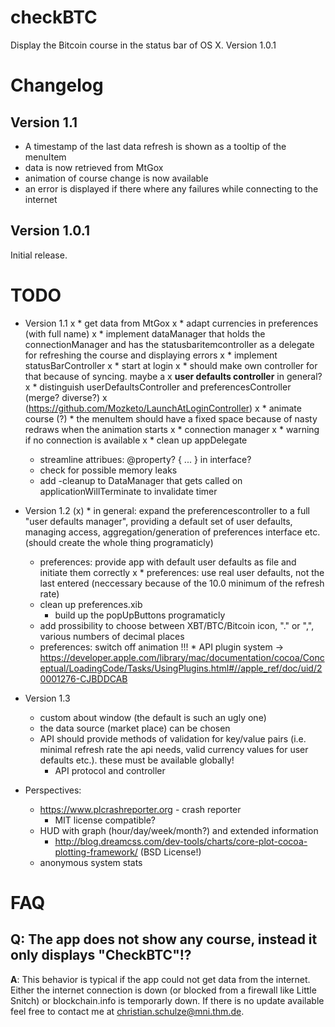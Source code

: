 checkBTC
========

Display the Bitcoin course in the status bar of OS X. Version 1.0.1

Changelog
=========
Version 1.1
-----------
* A timestamp of the last data refresh is shown as a tooltip of the menuItem
* data is now retrieved from MtGox
* animation of course change is now available
* an error is displayed if there where any failures while connecting to the internet

Version 1.0.1
--------------
Initial release.

TODO
====
* Version 1.1
x	* get data from MtGox
	x	* adapt currencies in preferences (with full name)
x		* implement dataManager that holds the connectionManager and has the
		statusbaritemcontroller as a delegate for refreshing the course and displaying
		errors
x			* implement statusBarController
x	* start at login
x		* should make own controller for that because of syncing. maybe a
x		**user defaults controller** in general?
x			* distinguish userDefaultsController and preferencesController (merge? diverse?)
x		(https://github.com/Mozketo/LaunchAtLoginController)
x	* animate course
(?)		* the menuItem should have a fixed space because of nasty redraws when the
		animation starts
x	* connection manager
x		* warning if no connection is available
x	* clean up appDelegate
	* streamline attribues: @property? { ... } in interface?
	* check for possible memory leaks
	* add -cleanup to DataManager that gets called on applicationWillTerminate to invalidate timer

* Version 1.2
(x)	* in general: expand the preferencescontroller to a full "user defaults manager",
	providing a default set of user defaults, managing access, aggregation/generation of
	preferences interface etc. (should create the whole thing programaticly)
	* preferences: provide app with default user defaults as file and initiate them
	correctly
x	* preferences: use real user defaults, not the last entered
	(neccessary because of the 10.0 minimum of the refresh rate)
	* clean up preferences.xib
		* build up the popUpButtons programaticly
	* add prossibility to choose between XBT/BTC/Bitcoin icon, "." or ",", various numbers of decimal places
	* preferences: switch off animation
!!!	* API plugin system
		-> https://developer.apple.com/library/mac/documentation/cocoa/Conceptual/LoadingCode/Tasks/UsingPlugins.html#//apple_ref/doc/uid/20001276-CJBDDCAB
		
* Version 1.3
	* custom about window (the default is such an ugly one)
	* the data source (market place) can be chosen
	* API should provide methods of validation for key/value pairs (i.e. minimal refresh rate the api needs, valid currency values for user defaults etc.). these must be available globally!
		* API protocol and controller

* Perspectives:
	* https://www.plcrashreporter.org - crash reporter
		* MIT license compatible?
	* HUD with graph (hour/day/week/month?) and extended information
		* http://blog.dreamcss.com/dev-tools/charts/core-plot-cocoa-plotting-framework/ (BSD License!)
	* anonymous system stats

FAQ
===

Q: The app does not show any course, instead it only displays "CheckBTC"!?
---------------------------------------------------------------------------
**A**: This behavior is typical if the app could not get data from the internet. Either the internet connection is down (or blocked from a firewall like Little Snitch) or blockchain.info is temporarly down. If there is no update available feel free to contact me at <christian.schulze@mni.thm.de>.
